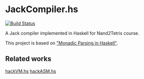 # JackCompiler.hs

[![Build Status](https://travis-ci.com/SkyZH/jackcompiler.hs.svg?branch=master)](https://travis-ci.com/SkyZH/jackcompiler.hs)

A Jack compiler implemented in Haskell for Nand2Tetris course.

This project is based on ["Monadic Parsing in Haskell"](http://www.cs.nott.ac.uk/~pszgmh/pearl.pdf).

## Related works

[hackVM.hs](https://github.com/SkyZH/hackvm.hs)
[hackASM.hs](https://github.com/SkyZH/hackasm.hs)
